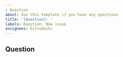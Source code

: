 ```yaml
---
: Question
about: Use this template if you have any questions
title: '[Question]: '
labels: Question, New issue
assignees: kitsudaiki
---
```


## Question

<!-- What do you want to know. -->

